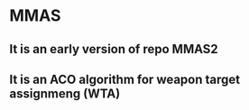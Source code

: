 # MMAS
## It is an early version of repo MMAS2
## It is an ACO algorithm for weapon target assignmeng (WTA)
